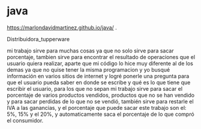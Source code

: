 # java

https://marlondavidmartinez.github.io/java/ .

Distribuidora_tupperware

mi trabajo sirve para muchas cosas ya que no solo sirve para sacar porcentaje, tambien sirve para encontrar el resultado de operaciones que el usuario quiera realizar, aparte que mi código lo hice muy diferente al de los demas ya que no quise tener la misma programacion y yo busqué información en varios sitios de internet y logré ponerle una pregunta para que el usuario pueda saber en donde se escribe y qué es lo que tiene que escribir el usuario, para los que no sepan mi trabajo sirve para sacar el porcentaje de varios productos vendidos, productos que no se han vendido y para sacar perdidas de lo que no se vendió, también sirve para restarle el IVA a las ganancias, y el porcentaje que puede sacar este trabajo son el: 5%, 15% y el 20%, y automaticamente saca el porcentaje de lo que compró el consumidor.
